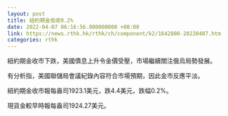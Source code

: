 ```yaml
---
layout: post
title: 紐約期金低收0.2%
date: 2022-04-07 06:16:56.000000000 +08:00
link: https://news.rthk.hk/rthk/ch/component/k2/1642808-20220407.htm
categories: rthk
---
```


紐約期金收市下跌，美國債息上升令金價受壓，市場繼續關注俄烏局勢發展。

有分析指，美國聯儲局會議紀錄內容符合市場預期，因此金市反應平淡。

紐約期金收市報每盎司1923.1美元，跌4.4美元，跌幅0.2%。

現貨金較早時報每盎司1924.27美元。
